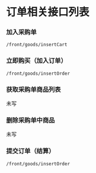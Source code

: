 # 订单相关接口列表

### 加入采购单
`/front/goods/insertCart`

### 立即购买（加入订单）
`/front/goods/insertOrder`

### 获取采购单商品列表  
未写

### 删除采购单中商品
未写

### 提交订单（结算）
`/front/goods/insertOrder`